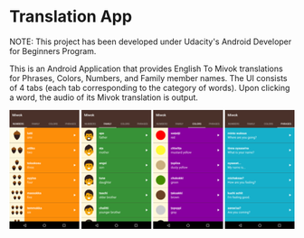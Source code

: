Translation App
===================================

NOTE: This project has been developed under Udacity's Android Developer for Beginners Program.

This is an Android Application that provides English To Mivok translations for Phrases, Colors, Numbers, and Family member names.
The UI consists of 4 tabs (each tab corresponding to the category of words). Upon clicking a word, the audio of its Mivok translation is output.

![alt text](screenshot.png)
